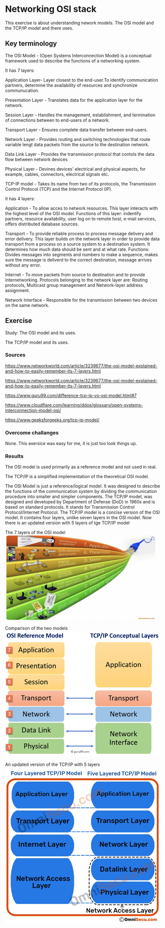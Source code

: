 # Networking OSI stack
This exercise is about understanding nework models. 
The OSI model and the TCP/IP model and there uses.

## Key terminology

The OSI Model - (Open Systems Interconnection Model) is a conceptual framework used to describe the functions of a networking system. 

It has 7 layers:

Application Layer- Layer closest to the end-user.To identify communication partners, determine the availability of resources and synchronize communucation.

Presentation Layer - Translates data for the application layer for the network.

Session Layer - Handles the management, establishment, and termination of connections between to end-users of a network.

Transport Layer - Ensures complete data transfer between end-users.

Network Layer - Provides routing and switching technologies that route variable lengt data packets from the source to the destination network.

Data Link Layer - Provides the transmission protocol that contols the data flow between network devices

Physical Layer - Devines devices' electrical and physical aspects, for example, cables, connectors, electrical signals etc.

TCP-IP model - Takes its name from two of its protocols, the Transmission Control Protocol (TCP) and the Internet Protocol (IP).

It has 4 layers:

Application - To allow acces to network resources. This layer interacts with the highest level of the OSI model. Functions of this layer: indentify partners, resource availability, user log on to remote host, e-mail services, offers distributed database sources.

Transport - To provide reliable process to process message delivery and error delivery. This layer builds on the network layer in order to provide data transport from a process on a source system to a destination system. It determines how much data should be sent and at what rate. Functions: Divides messages into segments and numbers to make a sequence, makes sure the message is deliverd to the correct destination, message arrives without any error.

Internet - To move packets from source to destination and to provide internetworking. Protocols belonging to the network layer are: Routing protocols, Multicast group management and Network-layer address assignment.

Network Interface - Responsible for the transmission between two devices on the same network.

## Exercise

Study:
The OSI model and its uses.

The TCP/IP model and its uses.


### Sources

https://www.networkworld.com/article/3239677/the-osi-model-explained-and-how-to-easily-remember-its-7-layers.html

https://www.networkworld.com/article/3239677/the-osi-model-explained-and-how-to-easily-remember-its-7-layers.html

https://www.guru99.com/difference-tcp-ip-vs-osi-model.html#7

https://www.cloudflare.com/learning/ddos/glossary/open-systems-interconnection-model-osi/

https://www.geeksforgeeks.org/tcp-ip-model/

### Overcome challanges
None. This exersice was easy for me, it is just too look things up.

### Results

The OSI model is used primarily as a reference model and not used in real.

The TCP/IP is a simplified implementation of the theoretical OSI model.

The OSI Model is just a reference/logical model. It was designed to describe the functions of the communication system by dividing the communication procedure into smaller and simpler components. The TCP/IP model, was designed and developed by Department of Defense (DoD) in 1960s and is based on standard protocols. It stands for Transmission Control Protocol/Internet Protocol. The TCP/IP model is a concise version of the OSI model. It contains four layers, unlike seven layers in the OSI model. Now there is an updated version with 5 layers of tge TCP/IP model

The 7 layers of the OSI model
![SCREENSHOT](../00_includes/Schermafbeelding%202022-05-09%20om%2010.19.47.png)

Comparison of the two models
![SCHREENSHOT](../00_includes/102219_1135_TCPIPvsOSIM1.png)

An updated version of the TCP/IP with 5 layers
![screenshot](../00_includes/tcpip-original-vs-new.png)